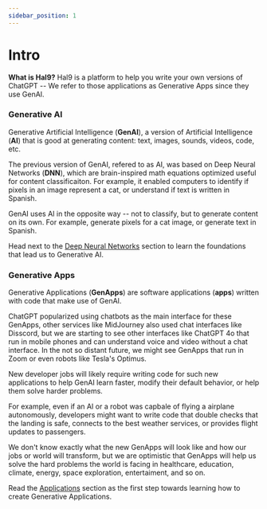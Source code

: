 ```yaml
---
sidebar_position: 1
---
```


# Intro

**What is Hal9?** Hal9 is a platform to help you write your own versions of ChatGPT -- We refer to those applications as Generative Apps since they use GenAI.

### Generative AI

Generative Artificial Intelligence (**GenAI**), a version of Artificial Intelligence (**AI**) that is good at generating content: text, images, sounds, videos, code, etc.

The previous version of GenAI, refered to as AI, was based on Deep Neural Networks (**DNN**), which are brain-inspired math equations optimized useful for content classificaiton. For example, it enabled computers to identify if pixels in an image represent a cat, or understand if text is written in Spanish.

GenAI uses AI in the opposite way -- not to classify, but to generate content on its own. For example, generate pixels for a cat image, or generate text in Spanish.

Head next to the [Deep Neural Networks](genai/dnn) section to learn the foundations that lead us to Generative AI.

### Generative Apps

Generative Applications (**GenApps**) are software applications (**apps**) written with code that make use of GenAI.

ChatGPT popularized using chatbots as the main interface for these GenApps, other services like MidJourney also used chat interfaces like Disscord, but we are starting to see other interfaces like ChatGPT 4o that run in mobile phones and can understand voice and video without a chat interface. In the not so distant future, we might see GenApps that run in Zoom or even robots like Tesla's Optimus.

New developer jobs will likely require writing code for such new applications to help GenAI learn faster, modify their default behavior, or help them solve harder problems.

For example, even if an AI or a robot was capbale of flying a airplane autonomously, developers might want to write code that double checks that the landing is safe, connects to the best weather services, or provides flight updates to passengers.

We don't know exactly what the new GenApps will look like and how our jobs or world will transform, but we are optimistic that GenApps will help us solve the hard problems the world is facing in healthcare, education, climate, energy, space exploration, entertaiment, and so on.

Read the [Applications](genapps/intro) section as the first step towards learning how to create Generative Applications.

